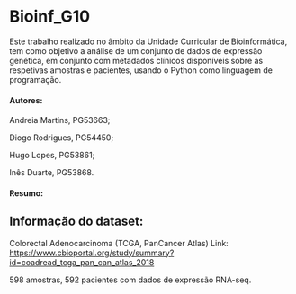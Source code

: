 # Bioinf_G10
Este trabalho realizado no âmbito da Unidade Curricular de Bioinformática, tem como objetivo a análise de um conjunto de dados de expressão genética, em
conjunto com metadados clínicos disponíveis sobre as respetivas amostras e pacientes, usando o Python como linguagem de programação.

#### Autores:
Andreia Martins, PG53663;

Diogo Rodrigues, PG54450;

Hugo Lopes, PG53861;

Inês Duarte, PG53868.

#### Resumo:

## Informação do dataset:
Colorectal Adenocarcinoma (TCGA, PanCancer Atlas)
Link: https://www.cbioportal.org/study/summary?id=coadread_tcga_pan_can_atlas_2018

598 amostras,
592 pacientes com dados de expressão RNA-seq.
